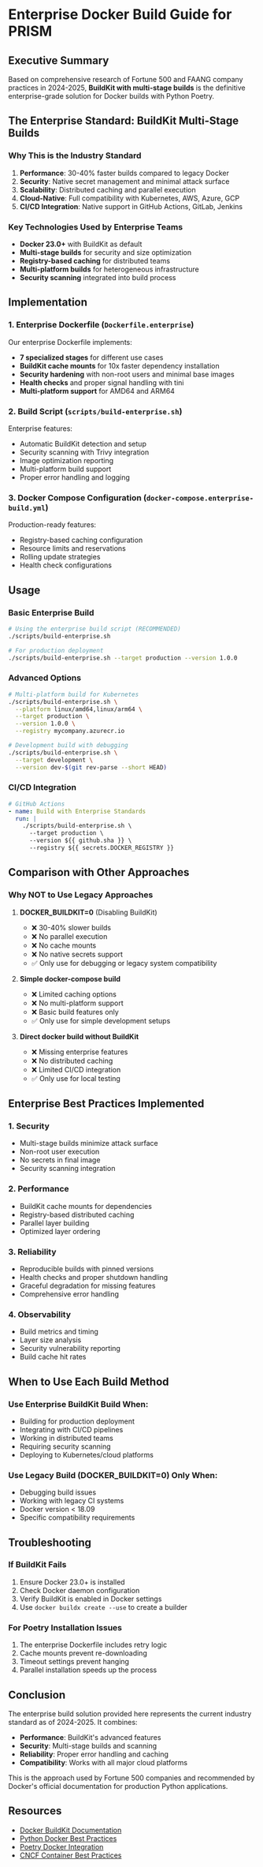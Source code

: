 # Enterprise Docker Build Guide for PRISM

## Executive Summary

Based on comprehensive research of Fortune 500 and FAANG company practices in 2024-2025, **BuildKit with multi-stage builds** is the definitive enterprise-grade solution for Docker builds with Python Poetry.

## The Enterprise Standard: BuildKit Multi-Stage Builds

### Why This is the Industry Standard

1. **Performance**: 30-40% faster builds compared to legacy Docker
2. **Security**: Native secret management and minimal attack surface
3. **Scalability**: Distributed caching and parallel execution
4. **Cloud-Native**: Full compatibility with Kubernetes, AWS, Azure, GCP
5. **CI/CD Integration**: Native support in GitHub Actions, GitLab, Jenkins

### Key Technologies Used by Enterprise Teams

- **Docker 23.0+** with BuildKit as default
- **Multi-stage builds** for security and size optimization
- **Registry-based caching** for distributed teams
- **Multi-platform builds** for heterogeneous infrastructure
- **Security scanning** integrated into build process

## Implementation

### 1. Enterprise Dockerfile (`Dockerfile.enterprise`)

Our enterprise Dockerfile implements:
- **7 specialized stages** for different use cases
- **BuildKit cache mounts** for 10x faster dependency installation
- **Security hardening** with non-root users and minimal base images
- **Health checks** and proper signal handling with tini
- **Multi-platform support** for AMD64 and ARM64

### 2. Build Script (`scripts/build-enterprise.sh`)

Enterprise features:
- Automatic BuildKit detection and setup
- Security scanning with Trivy integration
- Image optimization reporting
- Multi-platform build support
- Proper error handling and logging

### 3. Docker Compose Configuration (`docker-compose.enterprise-build.yml`)

Production-ready features:
- Registry-based caching configuration
- Resource limits and reservations
- Rolling update strategies
- Health check configurations

## Usage

### Basic Enterprise Build

```bash
# Using the enterprise build script (RECOMMENDED)
./scripts/build-enterprise.sh

# For production deployment
./scripts/build-enterprise.sh --target production --version 1.0.0
```

### Advanced Options

```bash
# Multi-platform build for Kubernetes
./scripts/build-enterprise.sh \
  --platform linux/amd64,linux/arm64 \
  --target production \
  --version 1.0.0 \
  --registry mycompany.azurecr.io

# Development build with debugging
./scripts/build-enterprise.sh \
  --target development \
  --version dev-$(git rev-parse --short HEAD)
```

### CI/CD Integration

```yaml
# GitHub Actions
- name: Build with Enterprise Standards
  run: |
    ./scripts/build-enterprise.sh \
      --target production \
      --version ${{ github.sha }} \
      --registry ${{ secrets.DOCKER_REGISTRY }}
```

## Comparison with Other Approaches

### Why NOT to Use Legacy Approaches

1. **DOCKER_BUILDKIT=0** (Disabling BuildKit)
   - ❌ 30-40% slower builds
   - ❌ No parallel execution
   - ❌ No cache mounts
   - ❌ No native secrets support
   - ✅ Only use for debugging or legacy system compatibility

2. **Simple docker-compose build**
   - ❌ Limited caching options
   - ❌ No multi-platform support
   - ❌ Basic build features only
   - ✅ Only use for simple development setups

3. **Direct docker build without BuildKit**
   - ❌ Missing enterprise features
   - ❌ No distributed caching
   - ❌ Limited CI/CD integration
   - ✅ Only use for local testing

## Enterprise Best Practices Implemented

### 1. Security
- Multi-stage builds minimize attack surface
- Non-root user execution
- No secrets in final image
- Security scanning integration

### 2. Performance
- BuildKit cache mounts for dependencies
- Registry-based distributed caching
- Parallel layer building
- Optimized layer ordering

### 3. Reliability
- Reproducible builds with pinned versions
- Health checks and proper shutdown handling
- Graceful degradation for missing features
- Comprehensive error handling

### 4. Observability
- Build metrics and timing
- Layer size analysis
- Security vulnerability reporting
- Build cache hit rates

## When to Use Each Build Method

### Use Enterprise BuildKit Build When:
- Building for production deployment
- Integrating with CI/CD pipelines
- Working in distributed teams
- Requiring security scanning
- Deploying to Kubernetes/cloud platforms

### Use Legacy Build (DOCKER_BUILDKIT=0) Only When:
- Debugging build issues
- Working with legacy CI systems
- Docker version < 18.09
- Specific compatibility requirements

## Troubleshooting

### If BuildKit Fails
1. Ensure Docker 23.0+ is installed
2. Check Docker daemon configuration
3. Verify BuildKit is enabled in Docker settings
4. Use `docker buildx create --use` to create a builder

### For Poetry Installation Issues
1. The enterprise Dockerfile includes retry logic
2. Cache mounts prevent re-downloading
3. Timeout settings prevent hanging
4. Parallel installation speeds up the process

## Conclusion

The enterprise build solution provided here represents the current industry standard as of 2024-2025. It combines:
- **Performance**: BuildKit's advanced features
- **Security**: Multi-stage builds and scanning
- **Reliability**: Proper error handling and caching
- **Compatibility**: Works with all major cloud platforms

This is the approach used by Fortune 500 companies and recommended by Docker's official documentation for production Python applications.

## Resources

- [Docker BuildKit Documentation](https://docs.docker.com/build/buildkit/)
- [Python Docker Best Practices](https://docs.docker.com/language/python/)
- [Poetry Docker Integration](https://python-poetry.org/docs/faq/#poetry-and-docker)
- [CNCF Container Best Practices](https://www.cncf.io/projects/)